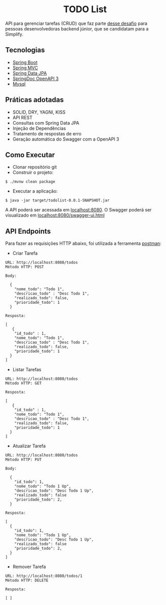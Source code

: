 <h1 align="center">
  TODO List
</h1>


API para gerenciar tarefas (CRUD) que faz parte [desse desafio](https://github.com/simplify-liferay/desafio-junior-backend-simplify) para pessoas desenvolvedoras backend júnior, que se candidatam para a Simplify.


## Tecnologias
 
- [Spring Boot](https://spring.io/projects/spring-boot)
- [Spring MVC](https://docs.spring.io/spring-framework/reference/web/webmvc.html)
- [Spring Data JPA](https://spring.io/projects/spring-data-jpa)
- [SpringDoc OpenAPI 3](https://springdoc.org/v2/#spring-webflux-support)
- [Mysql](https://dev.mysql.com/downloads/)

## Práticas adotadas

- SOLID, DRY, YAGNI, KISS
- API REST
- Consultas com Spring Data JPA
- Injeção de Dependências
- Tratamento de respostas de erro
- Geração automática do Swagger com a OpenAPI 3

## Como Executar

- Clonar repositório git
- Construir o projeto:
```
$ ./mvnw clean package
```
- Executar a aplicação:
```
$ java -jar target/todolist-0.0.1-SNAPSHOT.jar
```

A API poderá ser acessada em [localhost:8080](http://localhost:8080).
O Swagger poderá ser visualizado em [localhost:8080/swagger-ui.html](http://localhost:8080/swagger-ui.html)

## API Endpoints

Para fazer as requisições HTTP abaixo, foi utilizada a ferramenta [postman](https://www.postman.com/):

- Criar Tarefa 
```
URL: http://localhost:8080/todos
Método HTTP: POST

Body:

  {
    "nome_todo": "Todo 1",
    "descricao_todo" : "Desc Todo 1",
    "realizado_todo": false,
    "prioridade_todo": 1
  }

Resposta:

[
   {
    "id_todo" : 1,
    "nome_todo": "Todo 1",
    "descricao_todo" : "Desc Todo 1",
    "realizado_todo": false,
    "prioridade_todo": 1
  }
]
```

- Listar Tarefas
```
URL: http://localhost:8080/todos
Método HTTP: GET

Resposta:

[
   {
    "id_todo" : 1,
    "nome_todo": "Todo 1",
    "descricao_todo" : "Desc Todo 1",
    "realizado_todo": false,
    "prioridade_todo": 1
  }
]
```

- Atualizar Tarefa
```
URL: http://localhost:8080/todos
Método HTTP: PUT

Body:

  {
    "id_todo": 1,
    "nome_todo": "Todo 1 Up",
    "descricao_todo": "Desc Todo 1 Up",
    "realizado_todo": false
    "prioridade_todo": 2,
  }

Resposta:

[
  {
    "id_todo": 1,
    "nome_todo": "Todo 1 Up",
    "descricao_todo": "Desc Todo 1 Up",
    "realizado_todo": false
    "prioridade_todo": 2,
  }
]
```

- Remover Tarefa
```
URL: http://localhost:8080/todos/1
Método HTTP: DELETE

Resposta:

[ ]
```